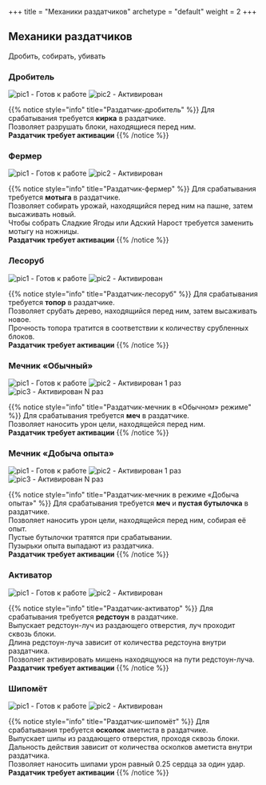 +++
title = "Механики раздатчиков"
archetype = "default"
weight = 2
+++

## Механики раздатчиков
<gray>Дробить, собирать, убивать</gray>

### Дробитель
![pic1 - Готов к работе](../dispensers/miner.png)
![pic2 - Активирован](../dispensers/miner-activated.png)

{{% notice style="info" title="Раздатчик-дробитель" %}}
Для срабатывания требуется **кирка** в раздатчике.\
Позволяет разрушать блоки, находящиеся перед ним.\
<blue>**Раздатчик требует активации**</blue>
{{% /notice %}}

### Фермер
![pic1 - Готов к работе](../dispensers/farmer.png)
![pic2 - Активирован](../dispensers/farmer-activated.png)

{{% notice style="info" title="Раздатчик-фермер" %}}
Для срабатывания требуется **мотыга** в раздатчике.\
Позволяет собирать урожай, находящийся перед ним на пашне, затем высаживать новый.\
Чтобы собрать Сладкие Ягоды или Адский Нарост требуется заменить мотыгу на ножницы.\
<blue>**Раздатчик требует активации**</blue>
{{% /notice %}}

### Лесоруб
![pic1 - Готов к работе](../dispensers/woodcutter.png)
![pic2 - Активирован](../dispensers/woodcutter-activated.png)

{{% notice style="info" title="Раздатчик-лесоруб" %}}
Для срабатывания требуется **топор** в раздатчике.\
Позволяет срубать дерево, находящийся перед ним, затем высаживать новое.\
Прочность топора тратится в соответствии к количеству срубленных блоков.\
<blue>**Раздатчик требует активации**</blue>
{{% /notice %}}

### Мечник «Обычный»
![pic1 - Готов к работе](../dispensers/sword.png)
![pic2 - Активирован 1 раз](../dispensers/sword-1-activated.png)
![pic3 - Активирован N раз](../dispensers/sword-n-activated.png)

{{% notice style="info" title="Раздатчик-мечник в «Обычном» режиме" %}}
Для срабатывания требуется **меч** в раздатчике.\
Позволяет наносить урон цели, находящейся перед ним.\
<blue>**Раздатчик требует активации**</blue>
{{% /notice %}}

### Мечник «Добыча опыта»
![pic1 - Готов к работе](../dispensers/sword-exp.png)
![pic2 - Активирован 1 раз](../dispensers/sword-exp-1-activated.png)
![pic3 - Активирован N раз](../dispensers/sword-exp-n-activated.png)

{{% notice style="info" title="Раздатчик-мечник в режиме «Добыча опыта»" %}}
Для срабатывания требуется **меч** и **пустая бутылочка** в раздатчике.\
Позволяет наносить урон цели, находящейся перед ним, собирая её опыт.\
Пустые бутылочки тратятся при срабатывании.\
Пузырьки опыта выпадают из раздатчика.\
<blue>**Раздатчик требует активации**</blue>
{{% /notice %}}

### Активатор
![pic1 - Готов к работе](../dispensers/)
![pic2 - Активирован](../dispensers/)

{{% notice style="info" title="Раздатчик-активатор" %}}
Для срабатывания требуется **редстоун** в раздатчике.\
Выпускает редстоун-луч из раздающего отверстия, луч проходит сквозь блоки.\
Длина редстоун-луча зависит от количества редстоуна внутри раздатчика.\
Позволяет активировать мишень находящуюся на пути редстоун-луча.\
<blue>**Раздатчик требует активации**</blue>
{{% /notice %}}


### Шипомёт
![pic1 - Готов к работе](../dispensers/)
![pic2 - Активирован](../dispensers/)

{{% notice style="info" title="Раздатчик-шипомёт" %}}
Для срабатывания требуется **осколок** аметиста в раздатчике.\
Выпускает шипы из раздающего отверстия, проходя сквозь блоки. \
Дальность действия зависит от количества осколков аметиста внутри раздатчика.\
Позволяет наносить шипами урон равный 0.25 сердца за один удар.\
<blue>**Раздатчик требует активации**</blue>
{{% /notice %}}
